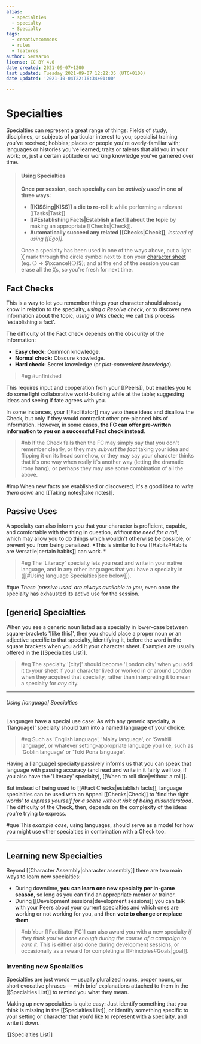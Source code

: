 ```yaml
---
alias:
  - specialties
  - specialty
  - Specialty
tags:
  - creativecommons
  - rules
  - features
author: Seraaron
license: CC BY 4.0
date created: 2021-09-07+1200
last updated: Tuesday 2021-09-07 12:22:35 (UTC+0100)
date updated: '2021-10-04T22:16:34+01:00'

---
```


# Specialties

Specialties can represent a great range of things: Fields of study, disciplines, or subjects of particular interest to you; specialist training you've received; hobbies; places or people you're overly-familiar with; languages or histories you've learned; traits or talents that aid you in your work; or, just a certain aptitude or working knowledge you've garnered over time.

> #### Using Specialties
>
> **Once per session, each specialty can be _actively used_ in one of three ways:**
>
> - **[[KISSing|KISS]] a die to re-roll it** while performing a relevant [[Tasks|Task]].
> - **[[#Establishing Facts|Establish a fact]] about the topic** by making an appropriate [[Checks|Check]].
> - **Automatically succeed any related [[Checks|Check]]**, _instead of using [[Ego]]_.
>
> Once a specialty has been used in one of the ways above, put a light ╳ mark through the circle symbol next to it on your [character sheet](#charsheet) (eg. ❍ → $\xcancel{❍}$); and at the end of the session you can erase all the ╳s, so you're fresh for next time.

## Fact Checks

This is a way to let you remember things your character should already know in relation to the specialty, _using a Resolve check_, or to discover new information about the topic, _using a Wits check_; we call this process 'establishing a fact'.

The difficulty of the Fact check depends on the obscurity of the information:

- **Easy check:** Common knowledge.
- **Normal check:** Obscure knowledge.
- **Hard check:** Secret knowledge (or _plot-convenient knowledge_).

> #eg
> #unfinished

This requires input and cooperation from your [[Peers]], but enables you to do some light collaborative world-building while at the table; suggesting ideas and seeing if fate agrees with you.

In some instances, your [[Facilitator]] may veto these ideas and disallow the Check, but only if they would contradict other pre-planned bits of information. However, in some cases, **the FC can offer pre-written information to you on a successful Fact check instead**.

> #nb
> If the Check fails then the FC may simply say that you don't remember clearly, or they may _subvert the fact_ taking your idea and flipping it on its head somehow, or they may say your character thinks that it's one way when really it's another way (letting the dramatic irony hang); or perhaps they may use some combination of all the above.

#imp When new facts are esablished or discovered, it's a good idea to _write them down_ and [[Taking notes|take notes]].

## Passive Uses

A specialty can also inform you that your character is proficient, capable, and comfortable with the thing in question, _without the need for a roll;_ which may allow you to do things which wouldn't otherwise be possible, or prevent you from being penalized. *This is similar to how [[Habits#Habits are Versatile|certain habits]] can work. *

> #eg
> The 'Literacy' specialty lets you read and write in your native language, and in any other languages that you have a specialty in ([[#Using language Specialties|see below]]).

#que _These 'passive uses' are always available to you_, even once the specialty has exhausted its active use for the session.

## [generic] Specialties

When you see a generic noun listed as a specialty in lower-case between square-brackets '[like this]', then you should place a proper noun or an adjective specific to that specialty, identifying it, before the word in the square brackets when you add it your character sheet. Examples are usually offered in the [[Specialties List]].

> #eg
> The specialty '[city]' should become 'London city' when you add it to your sheet if your character lived or worked in or around London when they acquired that specialty, rather than interpreting it to mean a specialty for _any_ city.

---

###### Using [language] Specialties

Languages have a special use case: As with any generic specialty, a '[language]' specialty should turn into a named language of your choice:

> #eg
> Such as 'English language', 'Malay language', or 'Swahili language', or whatever setting-appropriate language you like, such as 'Goblin language' or 'Toki Pona language'.

Having a [language] specialty passively informs us that you can speak that language with passing accuracy (and read and write in it fairly well too, if you also have the 'Literacy' specialty), [[When to roll dice|without a roll]].

But instead of being used to [[#Fact Checks|establish facts]], language specialties can be used with an Appeal [[Checks|Check]] to 'find the right words' _to express yourself for a scene without risk of being misunderstood_. The difficulty of the Check, then, depends on the complexity of the ideas you're trying to express.

#que This _example case_, using languages, should serve as a model for how you might use other specialties in combination with a Check too.

---

## Learning new Specialties

Beyond [[Character Assembly|character assembly]] there are two main ways to learn new specialties:

- During downtime, **you can learn one new specialty per in-game season**, so long as you can find an appropriate mentor or trainer.
- During [[Development sessions|development sessions]] you can talk with your Peers about your current specialties and which ones are working or not working for you, and then **vote to change or replace them**.

> #nb
> Your [[Facilitator|FC]] can also award you with a new specialty _if they think you've done enough during the course of a campaign to earn it_. This is either also done during development sessions, or occasionally as a reward for completing a [[Principles#Goals|goal]].

### Inventing new Specialties

Specialties are just words — usually pluralized nouns, proper nouns, or short evocative phrases — with brief explanations attached to them in the [[Specialties List]] to remind you what they mean.

Making up new specialties is quite easy: Just identify something that you think is missing in the [[Specialties List]], or identify something specific to your setting or character that you'd like to represent with a specialty, and write it down.

![[Specialties List]]
